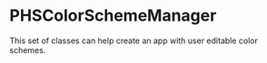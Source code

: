 PHSColorSchemeManager
=====================

This set of classes can help create an app with user editable color schemes. 
